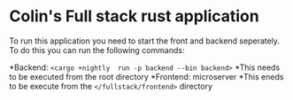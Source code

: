 # Colin's Full stack rust application

To run this application you need to start the front and backend seperately. To do this you can run the following commands:

*Backend: `<cargo +nightly  run -p backend --bin backend>`
    *This needs to be executed from the root directory
*Frontend: microserver
    *This eneds to be execute from the `</fullstack/frontend>` directory
